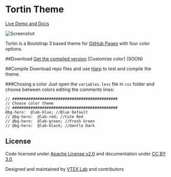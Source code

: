 # Tortin Theme
[Live Demo and Docs](http://vtex.github.io/tortin)

![Screenshot](http://i.minus.com/iiylMBLjsgCzj.png)

Tortin is a Bootstrap 3 based theme for [GitHub Pages](http://pages.github.com/) with four color options.

##Download
[Get the compiled version](https://github.com/vtex/tortin/archive/gh-pages.zip)
[Customize color] (SOON)

##Compile
Download repo files and use [Harp](http://harpjs.com) to test and compile the theme.

###Chosing a color
Just open the `variables.less` file in `css` folder and choose between colors editing the comments lines:

```less
// ##############################################
// Choose color theme
// ##############################################
@bg-hero:  @lab-blue; //Blue Default
// @bg-hero:  @lab-red; //Cute Red
// @bg-hero:  @lab-green; //Fresh Green
// @bg-hero:  @lab-black; //Gentle Dark
```

## License

Code licensed under [Apache License v2.0](http://www.apache.org/licenses/LICENSE-2.0) and documentation under [CC BY 3.0](http://creativecommons.org/licenses/by/3.0/).

Designed and maintained by [VTEX Lab](http://lab.vtex.com/) and contributors
